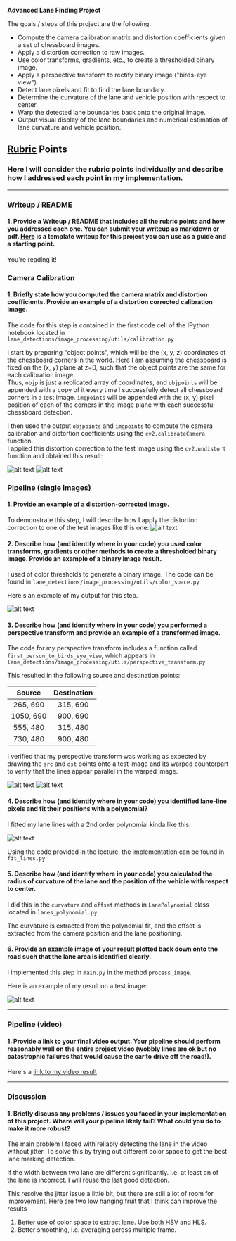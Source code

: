 **Advanced Lane Finding Project**

The goals / steps of this project are the following:

* Compute the camera calibration matrix and distortion coefficients given a set of chessboard images.
* Apply a distortion correction to raw images.
* Use color transforms, gradients, etc., to create a thresholded binary image.
* Apply a perspective transform to rectify binary image ("birds-eye view").
* Detect lane pixels and fit to find the lane boundary.
* Determine the curvature of the lane and vehicle position with respect to center.
* Warp the detected lane boundaries back onto the original image.
* Output visual display of the lane boundaries and numerical estimation of lane curvature and vehicle position.

[//]: # (Image References)

[image1a]: ./my_examples/calibration_sample.png "Undistorted"
[image1b]: ./my_examples/calibration_result.png "Undistorted"
[image2]: ./my_examples/undist.png "Road Transformed"
[image3]: ./my_examples/edges.png "Binary Example"
[image4]: ./my_examples/topdown.png "Warp Example"
[image5]: ./examples/color_fit_lines.jpg "Fit Visual"
[image6]: ./my_examples/demo.png "Output"
[video1]: ./project_video_out.mp4 "Video"

## [Rubric](https://review.udacity.com/#!/rubrics/571/view) Points

### Here I will consider the rubric points individually and describe how I addressed each point in my implementation.  

---

### Writeup / README

#### 1. Provide a Writeup / README that includes all the rubric points and how you addressed each one.  You can submit your writeup as markdown or pdf.  [Here](https://github.com/udacity/CarND-Advanced-Lane-Lines/blob/master/writeup_template.md) is a template writeup for this project you can use as a guide and a starting point.  

You're reading it!

### Camera Calibration

#### 1. Briefly state how you computed the camera matrix and distortion coefficients. Provide an example of a distortion corrected calibration image.

The code for this step is contained in the first code cell of the IPython notebook located in 
`lane_detections/image_processing/utils/calibration.py`

I start by preparing "object points", which will be the (x, y, z) coordinates of the chessboard corners in the world. 
Here I am assuming the chessboard is fixed on the (x, y) plane at z=0, such that the object points are the same for each calibration image.  
Thus, `objp` is just a replicated array of coordinates, and `objpoints` will be appended with a copy of it every time I successfully detect all chessboard corners in a test image.  `imgpoints` will be appended with the (x, y) pixel position of each of the corners in the image plane with each successful chessboard detection.  

I then used the output `objpoints` and `imgpoints` to compute the camera calibration and distortion coefficients using the `cv2.calibrateCamera` function.  
I applied this distortion correction to the test image using the `cv2.undistort` function and obtained this result: 

![alt text][image1a]
![alt text][image1b]

### Pipeline (single images)

#### 1. Provide an example of a distortion-corrected image.

To demonstrate this step, I will describe how I apply the distortion correction to one of the test images like this one:
![alt text][image2]

#### 2. Describe how (and identify where in your code) you used color transforms, gradients or other methods to create a thresholded binary image.  Provide an example of a binary image result.

I used of color thresholds to generate a binary image.
The code can be found in `lane_detections/image_processing/utils/color_space.py` 

Here's an example of my output for this step. 

![alt text][image3]

#### 3. Describe how (and identify where in your code) you performed a perspective transform and provide an example of a transformed image.

The code for my perspective transform includes a function called `first_person_to_birds_eye_view`, which appears in `lane_detections/image_processing/utils/perspective_transform.py`

This resulted in the following source and destination points:

| Source        | Destination   | 
|:-------------:|:-------------:| 
| 265, 690      | 315, 690        | 
| 1050, 690      | 900, 690      |
| 555, 480     | 315, 480      |
| 730, 480      | 900, 480        |

I verified that my perspective transform was working as expected by drawing the `src` and `dst` points onto a test image and its warped counterpart to verify that the lines appear parallel in the warped image.

![alt text][image2]
![alt text][image4]

#### 4. Describe how (and identify where in your code) you identified lane-line pixels and fit their positions with a polynomial?

I fitted my lane lines with a 2nd order polynomial kinda like this:

![alt text][image5]

Using the code provided in the lecture, the implementation can be found in `fit_lines.py` 

#### 5. Describe how (and identify where in your code) you calculated the radius of curvature of the lane and the position of the vehicle with respect to center.

I did this in the `curvature` and `offset` methods in `LanePolynomial` class located in `lanes_polynomial.py`

The curvature is extracted from the polynomial fit, and the offset is extracted from the camera position and the lane positioning.

#### 6. Provide an example image of your result plotted back down onto the road such that the lane area is identified clearly.

I implemented this step in `main.py` in the method `process_image`.  

Here is an example of my result on a test image:

![alt text][image6]

---

### Pipeline (video)

#### 1. Provide a link to your final video output.  Your pipeline should perform reasonably well on the entire project video (wobbly lines are ok but no catastrophic failures that would cause the car to drive off the road!).

Here's a [link to my video result](./project_video_out.mp4)

---

### Discussion

#### 1. Briefly discuss any problems / issues you faced in your implementation of this project.  Where will your pipeline likely fail?  What could you do to make it more robust?

The main problem I faced with reliably detecting the lane in the video without jitter.
To solve this by trying out different color space to get the best lane marking detection.

If the width between two lane are different significantly. i.e. at least on of the lane is incorrect. I will reuse the last good detection.

This resolve the jitter issue a little bit, but there are still a lot of room for improvement.
Here are two low hanging fruit that I think can improve the results

1. Better use of color space to extract lane. Use both HSV and HLS. 
2. Better smoothing, i.e. averaging across multiple frame. 
